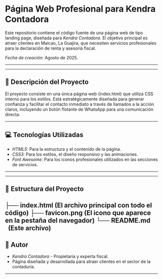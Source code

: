 # Página Web Profesional para Kendra Contadora

Este repositorio contiene el código fuente de una página web de tipo landing page, diseñada para *Kendra Contadora*. El objetivo principal es atraer clientes en Maicao, La Guajira, que necesiten servicios profesionales para la declaración de renta y asesoría fiscal.

*Fecha de creación:* Agosto de 2025.

---



---

## 📜 Descripción del Proyecto

El proyecto consiste en una única página web (index.html) que utiliza CSS interno para los estilos. Está estratégicamente diseñada para generar confianza y facilitar el contacto inmediato a través de llamados a la acción claros, incluyendo un botón flotante de WhatsApp para una comunicación directa.


---

## 💻 Tecnologías Utilizadas

* *HTML5:* Para la estructura y el contenido de la página.
* *CSS3:* Para los estilos, el diseño responsivo y las animaciones.
* *Font Awesome:* Para los iconos profesionales utilizados en las secciones de servicios.

---





---

## 📁 Estructura del Proyecto



├── index.html     (El archivo principal con todo el código)
├── favicon.png    (El icono que aparece en la pestaña del navegador)
└── README.md      (Este archivo)
---

## 👤 Autor

* *Kendra Contadora* - Propietaria y experta fiscal.
* Página diseñada y desarrollada para atraer clientes en el sector de la contaduría.

---